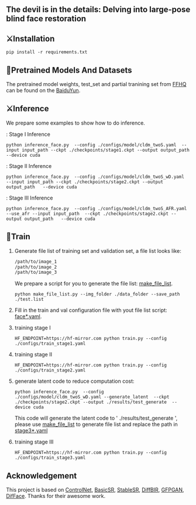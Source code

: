 
## The devil is in the details: Delving into large-pose blind face restoration



## <a name="installation"></a>:crossed_swords:Installation

```shell
pip install -r requirements.txt
```

## <a name="pretrained_models"></a>:dna:Pretrained Models And Datasets

The pretrained model weights, test_set and partial tranining set from [FFHQ]() can be found on the [BaiduYun](https://pan.baidu.com/s/18PL5HPORbFaQ4am9KD_l9A?pwd=fxf4).


## <a name="inference"></a>:crossed_swords:Inference


We prepare some examples to show how to do inference.

<a name="inference_fr"></a>: Stage I Inference

```shell
python inference_face.py  --config ./configs/model/cldm_twoS.yaml  --input input_path --ckpt ./checkpoints/stage1.ckpt --output output_path --device cuda 
```


<a name="inference_fr"></a>: Stage II Inference

```shell
python inference_face.py  --config ./configs/model/cldm_twoS_wD.yaml  --input input_path --ckpt ./checkpoints/stage2.ckpt --output output_path   --device cuda 

```


<a name="inference_fr"></a>: Stage III Inference

```shell
python inference_face.py  --config ./configs/model/cldm_twoS_AFR.yaml  --use_afr --input input_path  --ckpt ./checkpoints/stage2.ckpt --output output_path   --device cuda 
```


## <a name="train"></a>:stars:Train


1. Generate file list of training set and validation set, a file list looks like:

    ```txt
    /path/to/image_1
    /path/to/image_2
    /path/to/image_3
    ```
    
    We prepare a script for you to generate the file list: [make_file_list](make_file_list.py). 

    ```shell
    python make_file_list.py --img_folder ./data_folder --save_path ./test.list 
    
    ```
2. Fill in the train and val configuration file with yout file list script: [face*.yaml](./configs). 

3. training stage I

    ```shell
    HF_ENDPOINT=https://hf-mirror.com python train.py --config ./configs/train_stage1.yaml
    ```
4. training stage II

    ```shell
    HF_ENDPOINT=https://hf-mirror.com python train.py --config ./configs/train_stage2.yaml
    ```

5. generate latent code to reduce computation cost:

    ```shell
    python inference_face.py  --config ./configs/model/cldm_twoS_wD.yaml --generate_latent  --ckpt ./checkpoints/stage2.ckpt --output ./results/test_generate  --device cuda 
    ```
    
    This code will generate the latent code to ' ./results/test_generate ', please use [make_file_list](make_file_list.py) to generate file list and replace the path in  [stage3*.yaml](./configs/)
6. training stage III

    ```shell
    HF_ENDPOINT=https://hf-mirror.com python train.py --config ./configs/train_stage3.yaml
    ```




## Acknowledgement

This project is based on [ControlNet](https://github.com/lllyasviel/ControlNet), [BasicSR](https://github.com/XPixelGroup/BasicSR), [StableSR](https://github.com/IceClear/StableSR), [DiffBIR](https://github.com/XPixelGroup/DiffBIR), [GFPGAN](https://github.com/TencentARC/GFPGAN/tree/master/gfpgan), [DifFace](https://github.com/zsyOAOA/DifFace). Thanks for their awesome work.

